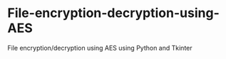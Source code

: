 # File-encryption-decryption-using-AES
File encryption/decryption using AES using Python and Tkinter

